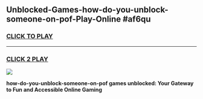 
## Unblocked-Games-how-do-you-unblock-someone-on-pof-Play-Online #af6qu
<h3>
<a href="https://news.freeplayer.one?title=how-do-you-unblock-someone-on-pof&ref=3">CLICK TO PLAY</a></h3>
<hr>

<h3>
<a href="https://news.freeplayer.one?title=how-do-you-unblock-someone-on-pof&ref=3">CLICK 2 PLAY</a>
  
</h3>

<a href="https://news.freeplayer.one?title=how-do-you-unblock-someone-on-pof&ref=3"><img src="https://clearcache.store/games.png"></a>


**how-do-you-unblock-someone-on-pof games unblocked: Your Gateway to Fun and Accessible Online Gaming**

